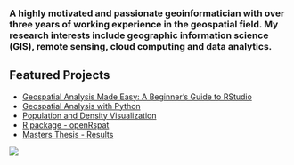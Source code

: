 ### A highly motivated and passionate geoinformatician with over three years of working experience in the geospatial field. My research interests include geographic information science (GIS), remote sensing, cloud computing and data analytics.

## Featured Projects

- [Geospatial Analysis Made Easy: A Beginner’s Guide to RStudio](https://ohm-np.github.io/R_tutorial/)
- [Geospatial Analysis with Python](https://ohm-np.github.io/Python_tutorial/intro.html)
- [Population and Density Visualization](https://ohm-np.github.io/LearnJS/visualization.html)
- [R package - openRspat](https://github.com/Ohm-Np/openRspat)
- [Masters Thesis - Results](https://ohm-np.github.io/masters-thesis/index.html)

<!--
**Ohm-Np/Ohm-Np** is a ✨ _special_ ✨ repository because its `README.md` (this file) appears on your GitHub profile.

Here are some ideas to get you started:

- 🔭 I’m currently working on ...
- 🌱 I’m currently learning ...
- 👯 I’m looking to collaborate on ...
- 🤔 I’m looking for help with ...
- 💬 Ask me about ...
- 📫 How to reach me: ...
- 😄 Pronouns: ...
- ⚡ Fun fact: ...
-->

![](https://komarev.com/ghpvc/?username=Ohm-Np)
